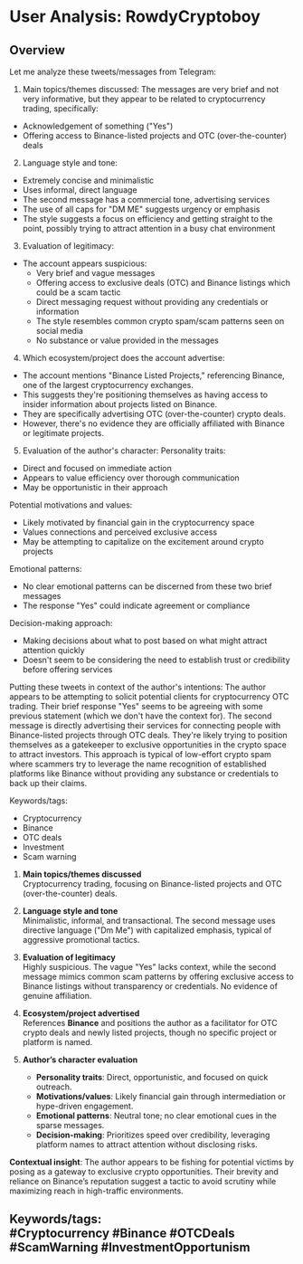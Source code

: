 # User Analysis: RowdyCryptoboy

## Overview

<think>
Let me analyze these tweets/messages from Telegram:

1. Main topics/themes discussed:
The messages are very brief and not very informative, but they appear to be related to cryptocurrency trading, specifically:
- Acknowledgement of something ("Yes")
- Offering access to Binance-listed projects and OTC (over-the-counter) deals

2. Language style and tone:
- Extremely concise and minimalistic
- Uses informal, direct language
- The second message has a commercial tone, advertising services
- The use of all caps for "DM ME" suggests urgency or emphasis
- The style suggests a focus on efficiency and getting straight to the point, possibly trying to attract attention in a busy chat environment

3. Evaluation of legitimacy:
- The account appears suspicious:
  * Very brief and vague messages
  * Offering access to exclusive deals (OTC) and Binance listings which could be a scam tactic
  * Direct messaging request without providing any credentials or information
  * The style resembles common crypto spam/scam patterns seen on social media
  * No substance or value provided in the messages

4. Which ecosystem/project does the account advertise:
- The account mentions "Binance Listed Projects," referencing Binance, one of the largest cryptocurrency exchanges.
- This suggests they're positioning themselves as having access to insider information about projects listed on Binance.
- They are specifically advertising OTC (over-the-counter) crypto deals.
- However, there's no evidence they are officially affiliated with Binance or legitimate projects.

5. Evaluation of the author's character:
Personality traits:
- Direct and focused on immediate action
- Appears to value efficiency over thorough communication
- May be opportunistic in their approach

Potential motivations and values:
- Likely motivated by financial gain in the cryptocurrency space
- Values connections and perceived exclusive access
- May be attempting to capitalize on the excitement around crypto projects

Emotional patterns:
- No clear emotional patterns can be discerned from these two brief messages
- The response "Yes" could indicate agreement or compliance

Decision-making approach:
- Making decisions about what to post based on what might attract attention quickly
- Doesn't seem to be considering the need to establish trust or credibility before offering services

Putting these tweets in context of the author's intentions:
The author appears to be attempting to solicit potential clients for cryptocurrency OTC trading. Their brief response "Yes" seems to be agreeing with some previous statement (which we don't have the context for). The second message is directly advertising their services for connecting people with Binance-listed projects through OTC deals. They're likely trying to position themselves as a gatekeeper to exclusive opportunities in the crypto space to attract investors. This approach is typical of low-effort crypto spam where scammers try to leverage the name recognition of established platforms like Binance without providing any substance or credentials to back up their claims.

Keywords/tags:
- Cryptocurrency
- Binance
- OTC deals
- Investment
- Scam warning
</think>

1. **Main topics/themes discussed**  
   Cryptocurrency trading, focusing on Binance-listed projects and OTC (over-the-counter) deals.

2. **Language style and tone**  
   Minimalistic, informal, and transactional. The second message uses directive language ("Dm Me") with capitalized emphasis, typical of aggressive promotional tactics.

3. **Evaluation of legitimacy**  
   Highly suspicious. The vague "Yes" lacks context, while the second message mimics common scam patterns by offering exclusive access to Binance listings without transparency or credentials. No evidence of genuine affiliation.

4. **Ecosystem/project advertised**  
   References **Binance** and positions the author as a facilitator for OTC crypto deals and newly listed projects, though no specific project or platform is named.

5. **Author’s character evaluation**  
   - **Personality traits**: Direct, opportunistic, and focused on quick outreach.  
   - **Motivations/values**: Likely financial gain through intermediation or hype-driven engagement.  
   - **Emotional patterns**: Neutral tone; no clear emotional cues in the sparse messages.  
   - **Decision-making**: Prioritizes speed over credibility, leveraging platform names to attract attention without disclosing risks.  

**Contextual insight**: The author appears to be fishing for potential victims by posing as a gateway to exclusive crypto opportunities. Their brevity and reliance on Binance’s reputation suggest a tactic to avoid scrutiny while maximizing reach in high-traffic environments.

**Keywords/tags**:  
#Cryptocurrency #Binance #OTCDeals #ScamWarning #InvestmentOpportunism
---
